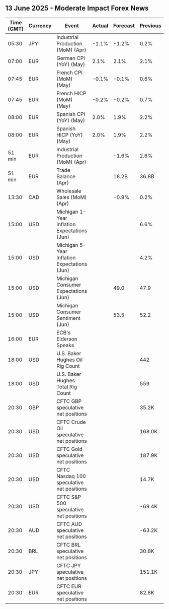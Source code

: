 ## 13 June 2025 - Moderate Impact Forex News

| Time (GMT) | Currency | Event | Actual | Forecast | Previous |
|------|----------|-------|--------|----------|----------|
| 05:30 | JPY | Industrial Production (MoM) (Apr) | -1.1% | -1.2% | 0.2% |
| 07:00 | EUR | German CPI (YoY) (May) | 2.1% | 2.1% | 2.1% |
| 07:45 | EUR | French CPI (MoM) (May) | -0.1% | -0.1% | 0.6% |
| 07:45 | EUR | French HICP (MoM) (May) | -0.2% | -0.2% | 0.7% |
| 08:00 | EUR | Spanish CPI (YoY) (May) | 2.0% | 1.9% | 2.2% |
| 08:00 | EUR | Spanish HICP (YoY) (May) | 2.0% | 1.9% | 2.2% |
| 51 min | EUR | Industrial Production (MoM) (Apr) |  | -1.6% | 2.6% |
| 51 min | EUR | Trade Balance (Apr) |  | 18.2B | 36.8B |
| 13:30 | CAD | Wholesale Sales (MoM) (Apr) |  | -0.9% | 0.2% |
| 15:00 | USD | Michigan 1-Year Inflation Expectations (Jun) |  |  | 6.6% |
| 15:00 | USD | Michigan 5-Year Inflation Expectations (Jun) |  |  | 4.2% |
| 15:00 | USD | Michigan Consumer Expectations (Jun) |  | 49.0 | 47.9 |
| 15:00 | USD | Michigan Consumer Sentiment (Jun) |  | 53.5 | 52.2 |
| 16:00 | EUR | ECB's Elderson Speaks |  |  |  |
| 18:00 | USD | U.S. Baker Hughes Oil Rig Count |  |  | 442 |
| 18:00 | USD | U.S. Baker Hughes Total Rig Count |  |  | 559 |
| 20:30 | GBP | CFTC GBP speculative net positions |  |  | 35.2K |
| 20:30 | USD | CFTC Crude Oil speculative net positions |  |  | 168.0K |
| 20:30 | USD | CFTC Gold speculative net positions |  |  | 187.9K |
| 20:30 | USD | CFTC Nasdaq 100 speculative net positions |  |  | 14.7K |
| 20:30 | USD | CFTC S&P 500 speculative net positions |  |  | -69.4K |
| 20:30 | AUD | CFTC AUD speculative net positions |  |  | -63.2K |
| 20:30 | BRL | CFTC BRL speculative net positions |  |  | 30.8K |
| 20:30 | JPY | CFTC JPY speculative net positions |  |  | 151.1K |
| 20:30 | EUR | CFTC EUR speculative net positions |  |  | 82.8K |
